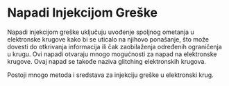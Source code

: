 # Napadi Injekcijom Greške

Napadi injekcijom greške uključuju uvođenje spoljnog ometanja u elektronske krugove kako bi se uticalo na njihovo ponašanje, što može dovesti do otkrivanja informacija ili čak zaobilaženja određenih ograničenja u krugu. Ovi napadi otvaraju mnogo mogućnosti za napad na elektronske krugove. Ovaj napad se takođe naziva glitching elektronskih krugova.

Postoji mnogo metoda i sredstava za injekciju greške u elektronski krug.
